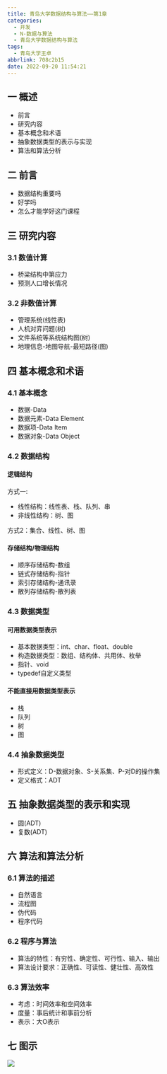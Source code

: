 ```yaml
---
title: 青岛大学数据结构与算法——第1章
categories:
  - 开发
  - N-数据与算法
  - 青岛大学数据结构与算法
tags:
  - 青岛大学王卓
abbrlink: 708c2b15
date: 2022-09-20 11:54:21
---
```

## 一 概述

* 前言
* 研究内容
* 基本概念和术语
* 抽象数据类型的表示与实现
* 算法和算法分析

<!--more-->

## 二 前言

* 数据结构重要吗
* 好学吗
* 怎么才能学好这门课程

## 三 研究内容

### 3.1 数值计算

* 桥梁结构中第应力
* 预测人口增长情况

### 3.2 非数值计算

* 管理系统(线性表)
* 人机对弈问题(树)
* 文件系统等系统结构图(树)
* 地理信息-地图导航-最短路径(图)

## 四 基本概念和术语

### 4.1 基本概念

* 数据-Data
* 数据元素-Data Element
* 数据项-Data Item
* 数据对象-Data Object

### 4.2 数据结构

#### 逻辑结构

方式一:

* 线性结构：线性表、栈、队列、串
* 非线性结构：树、图

方式2：集合、线性、树、图

#### 存储结构/物理结构

* 顺序存储结构-数组
* 链式存储结构-指针
* 索引存储结构-通讯录
* 散列存储结构-散列表

###  4.3 数据类型

#### 可用数据类型表示

* 基本数据类型：int、char、float、double
* 构造数据类型：数组、结构体、共用体、枚举
* 指针、void
* typedef自定义类型

#### 不能直接用数据类型表示

* 栈
* 队列
* 树
* 图

### 4.4 抽象数据类型

* 形式定义：D-数据对象、S-关系集、P-对D的操作集
* 定义格式：ADT

## 五 抽象数据类型的表示和实现

* 圆(ADT)
* 复数(ADT)

## 六 算法和算法分析

### 6.1 算法的描述

* 自然语言
* 流程图
* 伪代码
* 程序代码

### 6.2 程序与算法

* 算法的特性：有穷性、确定性、可行性、输入、输出
* 算法设计要求：正确性、可读性、健壮性、高效性

### 6.3 算法效率

* 考虑：时间效率和空间效率
* 度量：事后统计和事前分析
* 表示：大O表示

## 七 图示

![][1]

[1]:https://raw.githubusercontent.com/PGzxc/CDN/master/blog-data-struct-basic/data-struct-chapter-1.png